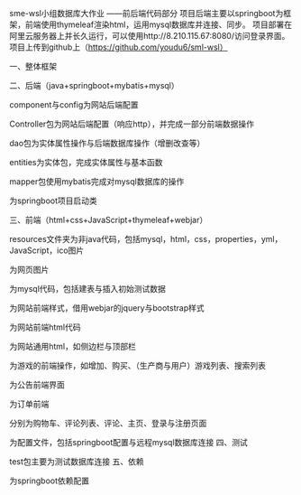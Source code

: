 sme-wsl小组数据库大作业
——前后端代码部分
项目后端主要以springboot为框架，前端使用thymeleaf渲染html，运用mysql数据库并连接、同步。
项目部署在阿里云服务器上并长久运行，可以使用http://8.210.115.67:8080/访问登录界面。
	项目上传到github上（https://github.com/youdu6/sml-wsl）

一、整体框架
 
 
二、后端（java+springboot+mybatis+mysql）
 
component与config为网站后端配置
 
Controller包为网站后端配置（响应http），并完成一部分前端数据操作
 
dao包为实体属性操作与后端数据库操作（增删改查等）
 
entities为实体包，完成实体属性与基本函数
 
mapper包使用mybatis完成对mysql数据库的操作
 
为springboot项目启动类



三、前端（html+css+JavaScript+thymeleaf+webjar）
 
resources文件夹为非java代码，包括mysql，html，css，properties，yml，JavaScript，ico图片
 
为网页图片
 
为mysql代码，包括建表与插入初始测试数据

 
为网站前端样式，借用webjar的jquery与bootstrap样式
 
为网站前端html代码
 
为网站通用html，如侧边栏与顶部栏
 
为游戏的前端操作，如增加、购买、（生产商与用户）游戏列表、搜索列表
 
为公告前端界面
 
为订单前端
 
分别为购物车、评论列表、评论、主页、登录与注册页面
 
为配置文件，包括springboot配置与远程mysql数据库连接
四、测试
 
test包主要为测试数据库连接
五、依赖
 
为springboot依赖配置
